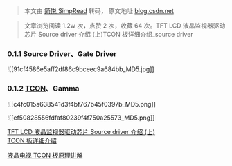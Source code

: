 > 本文由 [简悦 SimpRead](http://ksria.com/simpread/) 转码， 原文地址 [blog.csdn.net](https://blog.csdn.net/qq_21794157/article/details/125099165)

> 文章浏览阅读 1.2w 次，点赞 2 次，收藏 64 次。TFT LCD 液晶监视器驱动芯片 Source driver 介绍 (上)TCON 板详细介绍_source driver

 

### 0.1.1 Source Driver、Gate Driver

![[91cf4586e5aff2df86c9bceec9a684bb_MD5.jpg]]

### 0.1.2 [TCON](https://so.csdn.net/so/search?q=TCON&spm=1001.2101.3001.7020)、Gamma

![[c4fc015a638541d3f4bf767b45f0397b_MD5.png]]

![[ef50828556fdfaf80239f4f750a25573_MD5.png]]

[TFT LCD 液晶监视器驱动芯片 Source driver 介绍 (上)](https://www.doc88.com/p-8738497774048.html)  
[TCON 板详细介绍](https://blog.csdn.net/weixin_33737134/article/details/85833223)

[液晶电视 TCON 板原理讲解](https://blog.csdn.net/haoyingbao/article/details/110382953)